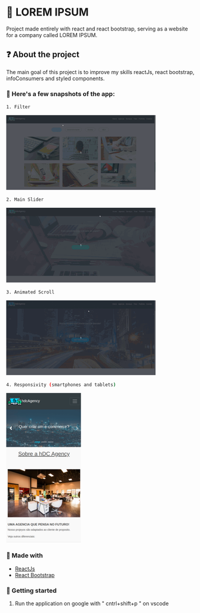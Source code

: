 # :closed_book: LOREM IPSUM
Project made entirely with react and react bootstrap, serving as a website for a company called LOREM IPSUM.

## :question: About the project

The main goal of this project is to improve my skills reactJs, react bootstrap, infoConsumers and styled components.
  
### :iphone: Here's a few snapshots of the app:

```sh
1. Filter
```
![filter](https://github.com/SousaVictorH/JSBootstrap/blob/master/projectImg/filtro.gif)
```sh
2. Main Slider
```
![mainSlider](https://github.com/SousaVictorH/JSBootstrap/blob/master/projectImg/mainSlider.gif)
```sh
3. Animated Scroll
```
![animatedScroll](https://github.com/SousaVictorH/JSBootstrap/blob/master/projectImg/scrollAnimado.gif)
```sh
4. Responsivity (smartphones and tablets)
```
![responsivity](https://github.com/SousaVictorH/JSBootstrap/blob/master/projectImg/responsividade.png)

###  :hammer: Made with


- [ReactJs](https://pt-br.reactjs.org/)
- [React Bootstrap](https://react-bootstrap.github.io/)

<!-- GETTING STARTED -->

### :triangular_flag_on_post: Getting started

1. Run the application on google with " cntrl+shift+p " on vscode
